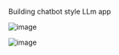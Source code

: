 Building chatbot style LLm app

![image](https://github.com/user-attachments/assets/f4aec672-5c6c-4f68-a9bd-323c71bb1685)

![image](https://github.com/user-attachments/assets/9a67c65e-664f-453b-b1ec-f8bb4094abfe)



